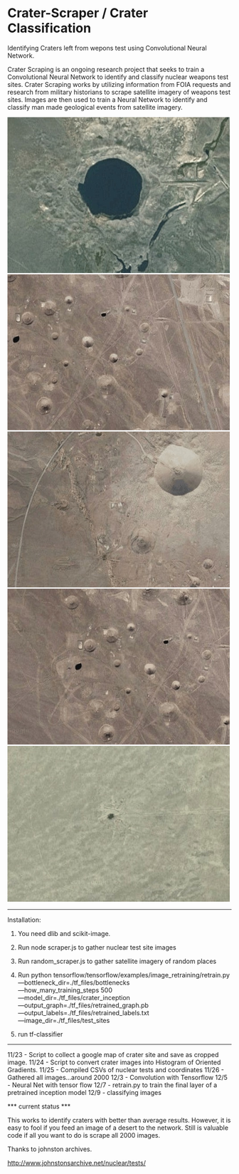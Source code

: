 # Crater-Scraper / Crater Classification
Identifying Craters left from wepons test using Convolutional Neural Network.

Crater Scraping is an ongoing research project that seeks to train a Convolutional Neural Network to identify and classify nuclear weapons test sites. Crater Scraping works by utilizing information from FOIA requests and research from military historians to scrape satellite imagery of weapons test sites. Images are then used to train a Neural Network to identify and classify man made geological events from satellite imagery. 

![Alt text](./1.jpeg "")
![Alt text](./2.jpeg "")
![Alt text](./4.jpeg "")
![Alt text](./3.jpeg "")
![Alt text](./5.jpeg "")


-----------------------------------

Installation:

1. You need dlib and scikit-image.
2. Run node scraper.js to gather nuclear test site images
3. Run random_scraper.js to gather satellite imagery of random places
4. Run python tensorflow/tensorflow/examples/image_retraining/retrain.py \
—bottleneck_dir=./tf_files/bottlenecks \
—how_many_training_steps 500 \
—model_dir=./tf_files/crater_inception \
—output_graph=./tf_files/retrained_graph.pb \
—output_labels=./tf_files/retrained_labels.txt \
—image_dir=./tf_files/test_sites

5. run tf-classifier 

-----------------------------------

11/23 - Script to collect a google map of crater site and save as cropped image. 
11/24 - Script to convert crater images into Histogram of Oriented Gradients.
11/25 - Compiled CSVs of nuclear tests and coordinates
11/26 - Gathered all images...around 2000
12/3 - Convolution with Tensorflow
12/5 - Neural Net with tensor flow
12/7 - retrain.py to train the final layer of a pretrained inception model
12/9 - classifying images

*** current status ***

This works to identify craters with better than average results.  However, it is easy to fool if you feed an image of a desert to the network. Still is valuable code if all you want to do is scrape all 2000 images.

Thanks to johnston archives.

http://www.johnstonsarchive.net/nuclear/tests/


